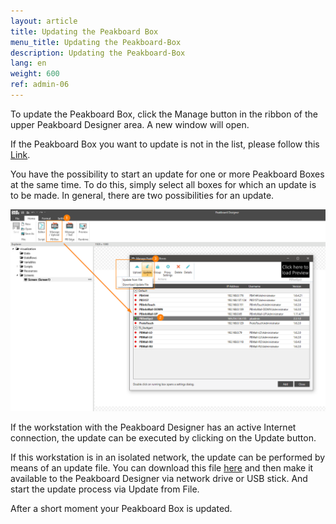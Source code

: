 ```yaml
---
layout: article
title: Updating the Peakboard Box
menu_title: Updating the Peakboard-Box
description: Updating the Peakboard-Box
lang: en
weight: 600
ref: admin-06
---
```


To update the Peakboard Box, click the Manage button in the ribbon of the upper Peakboard Designer area. A new window will open.

If the Peakboard Box you want to update is not in the list, please follow this [Link](/administration/07-en-adding.html).

You have the possibility to start an update for one or more Peakboard Boxes at the same time. To do this, simply select all boxes for which an update is to be made. In general, there are two possibilities for an update.

![Manage Dialog Update Device](/assets/images/admin/update/aktualisieren1.png)

If the workstation with the Peakboard Designer has an active Internet connection, the update can be executed by clicking on the Update button.

If this workstation is in an isolated network, the update can be performed by means of an update file. You can download this file [here](https://peakboard.com/download/runtime/Peakboard.Runtime_Update.pbux) and then make it available to the Peakboard Designer via network drive or USB stick. And start the update process via Update from File.

After a short moment your Peakboard Box is updated.
